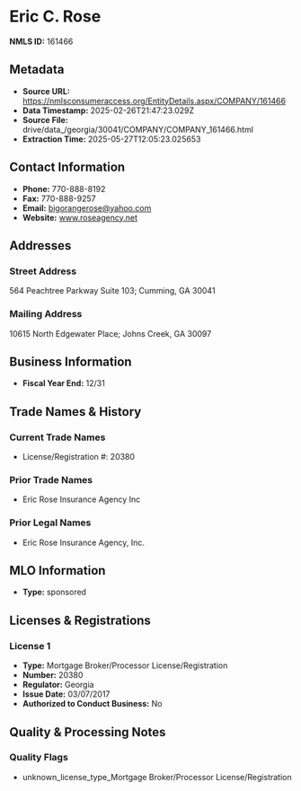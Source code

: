 # Eric C. Rose

**NMLS ID:** 161466

## Metadata
- **Source URL:** https://nmlsconsumeraccess.org/EntityDetails.aspx/COMPANY/161466
- **Data Timestamp:** 2025-02-26T21:47:23.029Z
- **Source File:** drive/data_/georgia/30041/COMPANY/COMPANY_161466.html
- **Extraction Time:** 2025-05-27T12:05:23.025653

## Contact Information
- **Phone:** 770-888-8192
- **Fax:** 770-888-9257
- **Email:** bigorangerose@yahoo.com
- **Website:** www.roseagency.net

## Addresses
### Street Address
564 Peachtree Parkway Suite 103; Cumming, GA 30041

### Mailing Address
10615 North Edgewater Place; Johns Creek, GA 30097

## Business Information
- **Fiscal Year End:** 12/31

## Trade Names & History
### Current Trade Names
- License/Registration #: 20380

### Prior Trade Names
- Eric Rose Insurance Agency Inc

### Prior Legal Names
- Eric Rose Insurance Agency, Inc.

## MLO Information
- **Type:** sponsored

## Licenses & Registrations

### License 1
- **Type:** Mortgage Broker/Processor License/Registration
- **Number:** 20380
- **Regulator:** Georgia
- **Issue Date:** 03/07/2017
- **Authorized to Conduct Business:** No

## Quality & Processing Notes
### Quality Flags
- unknown_license_type_Mortgage Broker/Processor License/Registration
